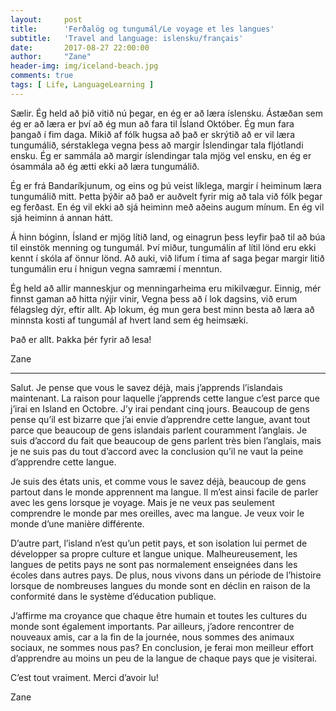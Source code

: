 ```yaml
---
layout:     post
title:      'Ferðalög og tungumál/Le voyage et les langues'
subtitle:   'Travel and language: islensku/français'
date:       2017-08-27 22:00:00
author:     "Zane"
header-img: img/iceland-beach.jpg
comments: true
tags: [ Life, LanguageLearning ]
---
```


Sælir. Ég held að þið vitið nú þegar, en ég er að læra íslensku. Ástæðan sem ég er að læra er því að ég mun að fara til Ísland Október. Ég mun fara þangað í fim daga. Mikið af fólk hugsa að það er skrýtið að er vil læra tungumálið, sérstaklega vegna þess að margir Íslendingar tala fljótlandi ensku. Ég er sammála að margir íslendingar tala mjög vel ensku, en ég er ósammála að ég ætti ekki að læra tungumálið. 

Ég er frá Bandaríkjunum, og eins og þú veist líklega, margir í heiminum læra tungumálið mitt. Þetta þýðir að það er auðvelt fyrir mig að tala við fólk þegar eg ferðast. En ég vil ekki að sjá heiminn með aðeins augum mínum. En ég vil sjá heiminn á annan hátt. 

Á hinn bóginn, Ísland er mjög lítið land, og einagrun þess leyfir það til að búa til einstök menning og tungumál. Því miður, tungumálin af lítil lönd eru ekki kennt í skóla af önnur lönd. Að auki, við lifum í tima af saga þegar margir litið tungumálin eru í hnigun vegna samræmi í menntun. 

Ég held að allir manneskjur og menningarheima eru mikilvægur. Einnig, mér finnst gaman að hitta nýjir vinir, Vegna þess að í lok dagsins, við erum félagsleg dýr, eftir allt. Aþ lokum, ég mun gera best minn besta að læra að minnsta kosti af tungumál af hvert land sem ég heimsæki. 

Það er allt. Þakka þér fyrir að lesa!

Zane  <br> 
__________________________________________________________________________________________________________

Salut. Je pense que vous le savez déjà, mais j’apprends l’islandais maintenant. La raison pour laquelle j’apprends cette langue c’est parce que j’irai en Island en Octobre. J’y irai pendant cinq jours. Beaucoup de gens pense qu’il est bizarre que j’ai envie d’apprendre cette langue, avant tout parce que beaucoup de gens islandais parlent couramment l’anglais. Je suis d’accord du fait que beaucoup de gens parlent très bien l’anglais, mais je ne suis pas du tout d’accord avec la conclusion qu’il ne vaut la peine d’apprendre cette langue.

Je suis des états unis, et comme vous le savez déjà, beaucoup de gens partout dans le monde apprennent ma langue. Il m’est ainsi facile de parler avec les gens lorsque je voyage. Mais je ne veux pas seulement comprendre le monde par mes oreilles, avec ma langue. Je veux voir le monde d’une manière différente.

D’autre part, l’island n’est qu’un petit pays, et son isolation lui permet de développer sa propre culture et langue unique. Malheureusement, les langues de petits pays ne sont pas normalement enseignées dans les écoles dans autres pays. De plus, nous vivons dans un période de l’histoire lorsque de nombreuses langues du monde sont en déclin en raison de la conformité dans le système d’éducation publique.

J’affirme ma croyance que chaque être humain et toutes les cultures du monde sont également importants. Par ailleurs, j’adore rencontrer de nouveaux amis, car a la fin de la journée, nous sommes des animaux sociaux, ne sommes nous pas? En conclusion, je ferai mon meilleur effort d’apprendre au moins un peu de la langue de chaque pays que je visiterai.

C’est tout vraiment. Merci d’avoir lu!


Zane
